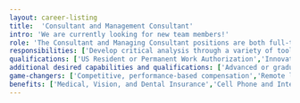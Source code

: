 ```yaml
---
layout: career-listing
title:  'Consultant and Management Consultant'
intro: 'We are currently looking for new team members!'
role: 'The Consultant and Managing Consultant positions are both full-time roles. The ideal candidate lives the five pillars of SLKone. We expect him or her to be self-motivated, hard-working, intellectually curious, focused on success, and have a desire to contribute and grow within the firm. We also expect candidates to occasionally fail because the only way we grow personally and as a firm is through stretching ourselves and taking risks. Candidates can expect to be challenged qualitatively and quantitatively, utilizing a data-driven and team-oriented approach to solve our client’s most crucial challenges across a variety of industries and disciplines.'
responsibilities: ['Develop critical analysis through a variety of tools including spreadsheets, programming languages, visualization software, and others','Develop and deliver results and recommendations to client and internal teams regarding findings, analysis, and approach methodologies','Support or co-develop new or alternative approaches to complex situations','Deliver quality, detail-oriented work products, including reviewing their own and others’ work products','Demonstrate tenacity to deliver work products outside of one’s specialty by leveraging the collective knowledge of SLKone, the client, and all other available resources','Ability to manage multiple workstreams and deliverables concurrently while exceeding client expectations','Travel to client locations on an as-needed basis to support projects','Develop relationships with clients and act as a ‘trusted advisor’']
qualifications: ['US Resident or Permanent Work Authorization','Innovative and curious, learning attitude','Problem solving mindset and strong critical thinking','Strong, referenceable work ethic and a drive for excellence and growth','Capacity to network and form strong professional relationships','Commitment to giving back to our collective communities','Exceptional verbal and written communication skills; concision and sensitivity in speech','Strong presentation skills to a variety of audiences','Demonstrated proficiency in Microsoft Office','Undergraduate degree with coursework or specialty in business, finance, economics, accounting or other discipline; Non-business degree with working knowledge of business','Ability to travel as needed to deliver value']
additional desired capabilities and qualifications: ['Advanced or graduate degree','2+ years of relevant work experience','Experience utilizing Python or R for data analysis','Experience extracting data from source systems using SQL or similar approaches','Ability to visualize data and create dashboards for stakeholders using a BI tool (PowerBI, Tableau, SSRS, etc.)','Experience leveraging cloud computing tools for analysis a strong plus (Azure, AWS)']
game-changers: ['Competitive, performance-based compensation','Remote location – work from home when not on-site with a client','Flexible schedule and vacation time','Regular team offsites','Volunteer opportunities','Career development resources','Networking support','Be part of a tightknit team','Contribute to thought leadership','Redefine what it means to be a consultant']
benefits: ['Medical, Vision, and Dental Insurance','Cell Phone and Internet Allowance','401(k) Retirement Plan','Life and Disability Insurance','Paid Time Off (PTO)','Paid Parental Leave']
---
```

